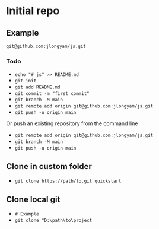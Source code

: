 # Initial repo

## Example

`git@github.com:jlongyam/js.git`

### Todo

- `echo "# js" >> README.md`
- `git init`
- `git add README.md`
- `git commit -m "first commit"`
- `git branch -M main`
- `git remote add origin git@github.com:jlongyam/js.git`
- `git push -u origin main`

Or push an existing repository from the command line

- `git remote add origin git@github.com:jlongyam/js.git`
- `git branch -M main`
- `git push -u origin main`

## Clone in custom folder

- `git clone https://path/to.git quickstart`
 
## Clone local git

- `# Example`
- `git clone "D:\path\to\project`
